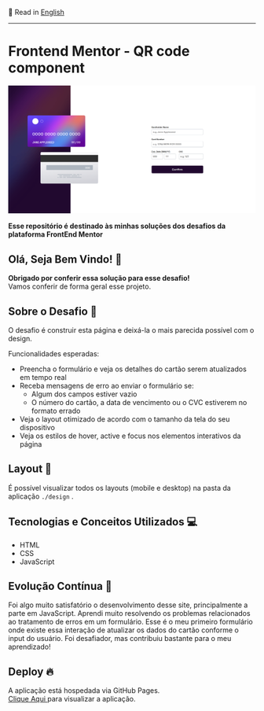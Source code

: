 📄 Read in [English](./README.md)
<hr>

# Frontend Mentor - QR code component

<div align="center">

![print projeto](./images/project-print.png)

</div>

**Esse repositório é destinado às minhas soluções dos desafios da plataforma FrontEnd Mentor**

## Olá, Seja Bem Vindo! 👋

**Obrigado por conferir essa solução para esse desafio!** 
<br>
Vamos conferir de forma geral esse projeto.

## Sobre o Desafio 🎯

O desafio é construir esta página e deixá-la o mais parecida possível com o design.

Funcionalidades esperadas:

- Preencha o formulário e veja os detalhes do cartão serem atualizados em tempo real
- Receba mensagens de erro ao enviar o formulário se:
  - Algum dos campos estiver vazio
  - O número do cartão, a data de vencimento ou o CVC estiverem no formato errado
- Veja o layout otimizado de acordo com o tamanho da tela do seu dispositivo
- Veja os estilos de hover, active e focus nos elementos interativos da página


## Layout 🎨

É possível visualizar todos os layouts (mobile e desktop) na pasta da aplicação ` ./design ` .

## Tecnologias e Conceitos Utilizados 💻

- HTML
- CSS
- JavaScript

## Evolução Contínua 🚀

Foi algo muito satisfatório o desenvolvimento desse site, principalmente a parte em JavaScript. Aprendi muito resolvendo os problemas relacionados ao tratamento de erros em um formulário. Esse é o meu primeiro formulário onde existe essa interação de atualizar os dados do cartão conforme o input do usuário. Foi desafiador, mas contribuiu bastante para o meu aprendizado!

## Deploy 🔥

A aplicação está hospedada via GitHub Pages.
<br>
<a href="https://luiz-feliph.github.io/Frontend-Mentor-Challenges/Interactive%20Card%20Details%20Form">Clique Aqui </a> para visualizar a aplicação.
